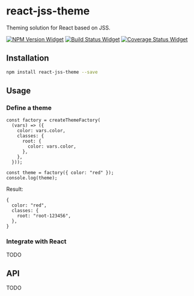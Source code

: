 # react-jss-theme

Theming solution for React based on JSS.

[![NPM Version Widget]][npm version]
[![Build Status Widget]][build status]
[![Coverage Status Widget]][coverage status]

## Installation

```sh
npm install react-jss-theme --save
```

## Usage

### Define a theme

    const factory = createThemeFactory(
      (vars) => ({
        color: vars.color,
        classes: {
          root: {
            color: vars.color,
          },
        },
      }));

    const theme = factory({ color: "red" });
    console.log(theme);

Result:

    {
      color: "red",
      classes: {
        root: "root-123456",
      },
    }

### Integrate with React

TODO

## API

TODO

[npm version]: https://www.npmjs.com/package/react-jss-theme

[npm version widget]: https://img.shields.io/npm/v/react-jss-theme.svg?style=flat-square

[build status]: https://travis-ci.org/wikiwi/react-jss-theme

[build status widget]: https://img.shields.io/travis/wikiwi/react-jss-theme/master.svg?style=flat-square

[coverage status]: https://coveralls.io/github/wikiwi/react-jss-theme?branch=master

[coverage status widget]: https://img.shields.io/coveralls/wikiwi/react-jss-theme/master.svg?style=flat-square
